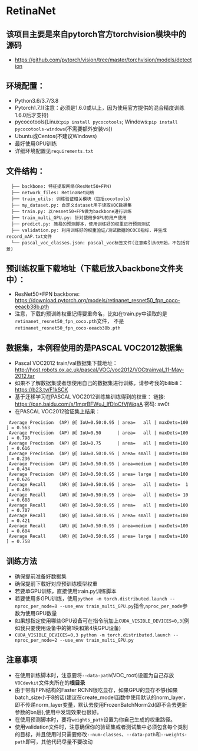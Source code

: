 # RetinaNet

## 该项目主要是来自pytorch官方torchvision模块中的源码
* https://github.com/pytorch/vision/tree/master/torchvision/models/detection

## 环境配置：
* Python3.6/3.7/3.8
* Pytorch1.7.1(注意：必须是1.6.0或以上，因为使用官方提供的混合精度训练1.6.0后才支持)
* pycocotools(Linux:`pip install pycocotools`; Windows:`pip install pycocotools-windows`(不需要额外安装vs))
* Ubuntu或Centos(不建议Windows)
* 最好使用GPU训练
* 详细环境配置见`requirements.txt`

## 文件结构：
```
  ├── backbone: 特征提取网络(ResNet50+FPN)
  ├── network_files: RetinaNet网络
  ├── train_utils: 训练验证相关模块（包括cocotools）
  ├── my_dataset.py: 自定义dataset用于读取VOC数据集
  ├── train.py: 以resnet50+FPN做为backbone进行训练
  ├── train_multi_GPU.py: 针对使用多GPU的用户使用
  ├── predict.py: 简易的预测脚本，使用训练好的权重进行预测测试
  ├── validation.py: 利用训练好的权重验证/测试数据的COCO指标，并生成record_mAP.txt文件
  └── pascal_voc_classes.json: pascal_voc标签文件(注意索引从0开始，不包括背景)
```

## 预训练权重下载地址（下载后放入backbone文件夹中）：
* ResNet50+FPN backbone: https://download.pytorch.org/models/retinanet_resnet50_fpn_coco-eeacb38b.pth
* 注意，下载的预训练权重记得要重命名，比如在train.py中读取的是`retinanet_resnet50_fpn_coco.pth`文件，
  不是`retinanet_resnet50_fpn_coco-eeacb38b.pth`


## 数据集，本例程使用的是PASCAL VOC2012数据集
* Pascal VOC2012 train/val数据集下载地址：http://host.robots.ox.ac.uk/pascal/VOC/voc2012/VOCtrainval_11-May-2012.tar
* 如果不了解数据集或者想使用自己的数据集进行训练，请参考我的bilibili：https://b23.tv/F1kSCK
* 基于迁移学习在PASCAL VOC2012训练集训练得到的权重： 链接: https://pan.baidu.com/s/1mqrBFWuJ_lfDloCfVjWqaA  密码: sw0t
* 在PASCAL VOC2012验证集上结果：
```
 Average Precision  (AP) @[ IoU=0.50:0.95 | area=   all | maxDets=100 ] = 0.563
 Average Precision  (AP) @[ IoU=0.50      | area=   all | maxDets=100 ] = 0.798
 Average Precision  (AP) @[ IoU=0.75      | area=   all | maxDets=100 ] = 0.616
 Average Precision  (AP) @[ IoU=0.50:0.95 | area= small | maxDets=100 ] = 0.236
 Average Precision  (AP) @[ IoU=0.50:0.95 | area=medium | maxDets=100 ] = 0.434
 Average Precision  (AP) @[ IoU=0.50:0.95 | area= large | maxDets=100 ] = 0.626
 Average Recall     (AR) @[ IoU=0.50:0.95 | area=   all | maxDets=  1 ] = 0.486
 Average Recall     (AR) @[ IoU=0.50:0.95 | area=   all | maxDets= 10 ] = 0.688
 Average Recall     (AR) @[ IoU=0.50:0.95 | area=   all | maxDets=100 ] = 0.707
 Average Recall     (AR) @[ IoU=0.50:0.95 | area= small | maxDets=100 ] = 0.421
 Average Recall     (AR) @[ IoU=0.50:0.95 | area=medium | maxDets=100 ] = 0.604
 Average Recall     (AR) @[ IoU=0.50:0.95 | area= large | maxDets=100 ] = 0.758
```

## 训练方法
* 确保提前准备好数据集
* 确保提前下载好对应预训练模型权重
* 若要单GPU训练，直接使用train.py训练脚本
* 若要使用多GPU训练，使用`python -m torch.distributed.launch --nproc_per_node=8 --use_env train_multi_GPU.py`指令,`nproc_per_node`参数为使用GPU数量
* 如果想指定使用哪些GPU设备可在指令前加上`CUDA_VISIBLE_DEVICES=0,3`(例如我只要使用设备中的第1块和第4块GPU设备)
* `CUDA_VISIBLE_DEVICES=0,3 python -m torch.distributed.launch --nproc_per_node=2 --use_env train_multi_GPU.py`

## 注意事项
* 在使用训练脚本时，注意要将`--data-path`(VOC_root)设置为自己存放`VOCdevkit`文件夹所在的**根目录**
* 由于带有FPN结构的Faster RCNN很吃显存，如果GPU的显存不够(如果batch_size小于8的话)建议在create_model函数中使用默认的norm_layer，
  即不传递norm_layer变量，默认去使用FrozenBatchNorm2d(即不会去更新参数的bn层),使用中发现效果也很好。
* 在使用预测脚本时，要将`weights_path`设置为你自己生成的权重路径。
* 使用validation文件时，注意确保你的验证集或者测试集中必须包含每个类别的目标，并且使用时只需要修改`--num-classes`、`--data-path`和`--weights-path`即可，其他代码尽量不要改动


